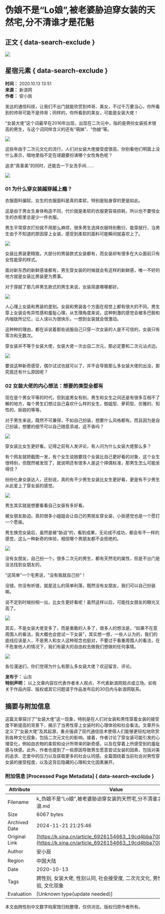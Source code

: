# 伪娘不是“Lo娘”,被老婆胁迫穿女装的天然宅,分不清谁才是花魁

## 正文 { data-search-exclude }


![](https://n.sinaimg.cn/sinacn10211/360/w180h180/20191010/46b8-ifrwayx4534833.jpg)

## 星宿元素 { data-search-exclude }

**时间：** 2020.10.13 13:51  
**来源：** 新浪网  
**作者：** 安小辰  

发达的通信科技，让我们不出门就能欣赏到帅哥、美女，不过千万要当心，你所看到的帅哥可能不是帅哥；同样的，你所看到的美女，可能是女装大佬！

“女装大佬”这个词最早在2016年出现，出现在二次元中，指的是男扮女装技术很高的男生，与这个词同样含义的还有“萌妹”、“伪娘”等。

![](http://k.sinaimg.cn/n/sinakd20201013ac/224/w640h384/20201013/1168-kakmcxe4600927.jpg/w700d1q75cms.jpg)

这些年由于二次元文化的流行，人们对女装大佬接受度很高，你别看他们明面上没什么表示，暗地里指不定在琢磨要扮演哪个女性角色呢？

追求“真善美”的同时，还能去一下女洗手间……

![](http://k.sinaimg.cn/n/sinakd20201013ac/223/w640h383/20201013/05c1-kakmcxe4600922.jpg/w700d1q75cms.jpg)

### 01 为什么穿女装越穿越上瘾？

衣服面料偏软。女生的衣服面料是真的柔软，特别是贴身穿的更是如此。

这是由于男女生身体构造不同，代价就是柔软的衣服更容易损耗，所以也不要怪女生的衣柜里总是少一件衣服。

男生平常穿衣打扮就不用那么麻烦，很多男生选择衣服特别敷衍，能穿就行，当男生由于不知道的原因穿上女装，感受到柔软的面料可能瞬间就喜欢上了。

![](http://k.sinaimg.cn/n/sinakd20201013ac/224/w640h384/20201013/e53d-kakmcxe4600937.jpg/w700d1q75cms.jpg)

女装比男装更精致。大部分的男装款式女装都有，而女装却有很多在大众面前只有女性能穿的样式。

面对新东西的新鲜感谁都有，男生穿女装的时候就会有这样的新鲜感，唯一不好的地方就是女装比男装更为费事。

对于穿腻了那几样男生款式的男生来说，女装简直哪哪都好。

![](http://k.sinaimg.cn/n/sinakd20201013ac/224/w640h384/20201013/7990-kakmcxe4600928.jpg/w700d1q75cms.jpg)

人心理上女装和男装的差别。女装和男装各个方面在视觉上都有很大的不同，男生穿上女装会有异性感和羞耻心理，从生理角度来说，这种刺激的感觉会被多巴胺和内咖肽所记忆，让人误以为很快乐，一想到女装就会很激动。

这种种的理由，都在诉说着那些说服自己只穿一次女装的人是不可信的，女装只有零次和无数次。

穿女装并不等于女装大佬，女装大佬一次出自二次元，那必定要和二次元沾点边。

![](http://k.sinaimg.cn/n/sinakd20201013ac/224/w640h384/20201013/15a5-kakmcxe4600933.jpg/w700d1q75cms.jpg)

要说这种新奇感受，偶尔试试也就可以了，并不会导致那么多女装大佬的出没，那究竟还有什么原因呢？

### 02 女装大佬的内心想法：想要的类型全都有

现在是个男女平等的时代，但到底男女有别，男生和女生之间还是有很多互相不了解的地方，每个男生幻想过自己喜欢什么样的女生，御姐型、萝莉型、优雅的、知性的、妖娆的等等。

对于男生来说，既然不可兼得，不如自己扮装，想要什么风格都有。而且因为是自己扮装，想要的细节可以自己随意添减，这不香吗？

![](http://k.sinaimg.cn/n/sinakd20201013ac/224/w640h384/20201013/0ffd-kakmcxe4600924.jpg/w700d1q75cms.jpg)

穿女装比女生更好看。记得之前有人发评论，有人问为什么女装大佬那么多？

有个网友就把截图一发，有个女生说她要找个女装比自己更好看的对象，这个女生很特别，但既然被发现了，就说明还有很多人是这个择偶标准，那男生怎么可能坐得住？

纷纷化身女装达人，还别说，真的有不少男生女装比女生更好看，更是有不少男生从此爱上了穿女装的感觉。

![](http://k.sinaimg.cn/n/sinakd20201013ac/209/w640h369/20201013/e928-kakmcxe4600923.jpg/w700d1q75cms.jpg)

男生其实就是想要看看自己女装有多好看。

被女朋友胁迫。真的很多小姐姐会让自己的男朋友穿女装，小辰感觉也是一个愿打一个愿挨。

男生换完女装后，虽然是被“胁迫”的，看到成果，无论成不成功，都会有不一样的感觉，这么一种新奇的体验，相信哪个男朋友都不会拒绝的。

![](http://k.sinaimg.cn/n/sinakd20201013ac/238/w640h398/20201013/4bd9-kakmcxe4600930.jpg/w700d1q75cms.jpg)

没有女朋友，自己扮一个。很多二次元的男生，都有天然宅的属性，但是不出门是没法找到女朋友的。

“这简单”一个宅男说，“没有我就自己扮”！

没错，你没有听错，就是这么的简单利落，既然没有女朋友，我们可以自己扮装嘛。

说不定到时候扮相一出，比女生更好看呢！虽然这样以后，可能找女朋友的眼光又高了。

![](http://k.sinaimg.cn/n/sinakd20201013ac/224/w640h384/20201013/5288-kakmcxe4600925.jpg/w700d1q75cms.jpg)

其实，不是女装大佬变多了，而是勇敢的人多了，很多人的想法是，“如果不在意周围人的看法，我大概也会尝试一下女装”，其实想一想，一些人认为的，我们的底线应该是人，不是男人和女人这种观念也挺对，不要过于看重周围人的看法，在不危害他人的情况下，我们有最大的自由权去做我们想做的任何事情。

![](http://k.sinaimg.cn/n/sinakd20201013ac/224/w640h384/20201013/9458-kakmcxe4600932.jpg/w700d1q75cms.jpg)

各位漫迷们，你们觉得为什么有那么多女装大佬？欢迎留言、评论。

**发布于：** 山东  
**特别声明：** 以上文章内容仅代表作者本人观点，不代表新浪网观点或立场。如有关于作品内容、版权或其它问题请于作品发布后的30日内与新浪网联系。

## 摘要与附加信息

<!-- tcd_abstract -->
这篇文章探讨了“女装大佬”这一现象，特别是在人们对女装和男性穿着女装的接受度不断提高的背景下，揭示了当男性穿上女装时的心理体验和社会看法。文章开头定义了“女装大佬”及其起源，重点强调了现代通信技术使得人们能够更轻松地欣赏到各种文化现象，包括二次元文化的影响。接着，作者讨论了穿女装可能引发的心理变化，例如由衣物的柔软和设计所带来的新奇感，以及在穿着上所感受到的羞耻感与快感。此外，作者也提到了一些原因导致男生愿意尝试女装的因素，包括对美的追求、恋爱中的压力以及获取更多的社会认同感。全篇围绕着当前社会对男性穿女装的接受程度，以及这背后隐藏的心理和文化因素展开。
<!-- tcd_abstract_end -->

### 附加信息 [Processed Page Metadata] { data-search-exclude }

| Attribute       | Value                                  |
|-----------------|----------------------------------------|
| Filename        | k_伪娘不是“Lo娘”,被老婆胁迫穿女装的天然宅,分不清谁才是花魁_-_新浪.md                             |
| Size            | 6067 bytes                           |
| Archived Date   | 2024-11-21 21:25:46                             |
| Original Link   | [https://k.sina.cn/article_6926154663_19cd4bba700100pwsr.html](https://k.sina.cn/article_6926154663_19cd4bba700100pwsr.html)                       |
| Author          | 安小辰                               |
| Region          | 中国大陆                               |
| Date            | 2020-10-13                                 |
| Tags            | 跨性别, 女装大佬, 性别认同, 社会接受度, 二次元文化, 男性穿女装, 心理体验, 文化现象                                 |
| Evaluation            | [Unknown type(update needed)]                                 |
<!-- tcd_table_end -->

本文由跨性别中文数字档案馆归档整理，仅供浏览。版权归原作者所有。
